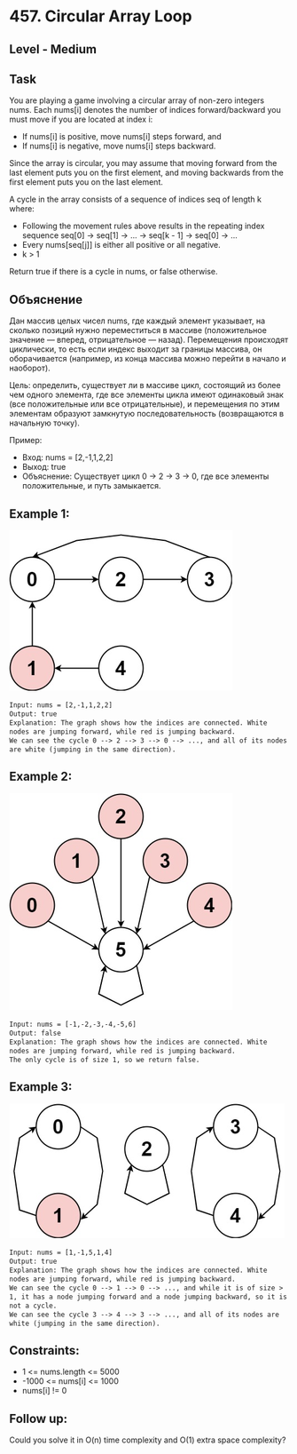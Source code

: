 # 457. Circular Array Loop


## Level - Medium


## Task
You are playing a game involving a circular array of non-zero integers nums. Each nums[i] denotes the number of indices forward/backward you must move if you are located at index i:
- If nums[i] is positive, move nums[i] steps forward, and
- If nums[i] is negative, move nums[i] steps backward.


Since the array is circular, you may assume that moving forward from the last element puts you on the first element, and moving backwards from the first element puts you on the last element.

A cycle in the array consists of a sequence of indices seq of length k where:
- Following the movement rules above results in the repeating index sequence seq[0] -> seq[1] -> ... -> seq[k - 1] -> seq[0] -> ...
- Every nums[seq[j]] is either all positive or all negative.
- k > 1

Return true if there is a cycle in nums, or false otherwise.


## Объяснение
Дан массив целых чисел nums, где каждый элемент указывает, на сколько позиций нужно переместиться в массиве (положительное значение — вперед, отрицательное — назад). 
Перемещения происходят циклически, то есть если индекс выходит за границы массива, он оборачивается (например, из конца массива можно перейти в начало и наоборот).

Цель: определить, существует ли в массиве цикл, состоящий из более чем одного элемента, где все элементы цикла имеют одинаковый знак (все положительные или все отрицательные), 
и перемещения по этим элементам образуют замкнутую последовательность (возвращаются в начальную точку).

Пример:
- Вход: nums = [2,-1,1,2,2]
- Выход: true
- Объяснение: Существует цикл 0 -> 2 -> 3 -> 0, где все элементы положительные, и путь замыкается.


## Example 1:
![img.png](img.png)
```
Input: nums = [2,-1,1,2,2]
Output: true
Explanation: The graph shows how the indices are connected. White nodes are jumping forward, while red is jumping backward.
We can see the cycle 0 --> 2 --> 3 --> 0 --> ..., and all of its nodes are white (jumping in the same direction).
```


## Example 2:
![img_1.png](img_1.png)
````
Input: nums = [-1,-2,-3,-4,-5,6]
Output: false
Explanation: The graph shows how the indices are connected. White nodes are jumping forward, while red is jumping backward.
The only cycle is of size 1, so we return false.
````

## Example 3:
![img_2.png](img_2.png)
````
Input: nums = [1,-1,5,1,4]
Output: true
Explanation: The graph shows how the indices are connected. White nodes are jumping forward, while red is jumping backward.
We can see the cycle 0 --> 1 --> 0 --> ..., and while it is of size > 1, it has a node jumping forward and a node jumping backward, so it is not a cycle.
We can see the cycle 3 --> 4 --> 3 --> ..., and all of its nodes are white (jumping in the same direction).
````


## Constraints:
- 1 <= nums.length <= 5000
- -1000 <= nums[i] <= 1000
- nums[i] != 0


## Follow up: 
Could you solve it in O(n) time complexity and O(1) extra space complexity?